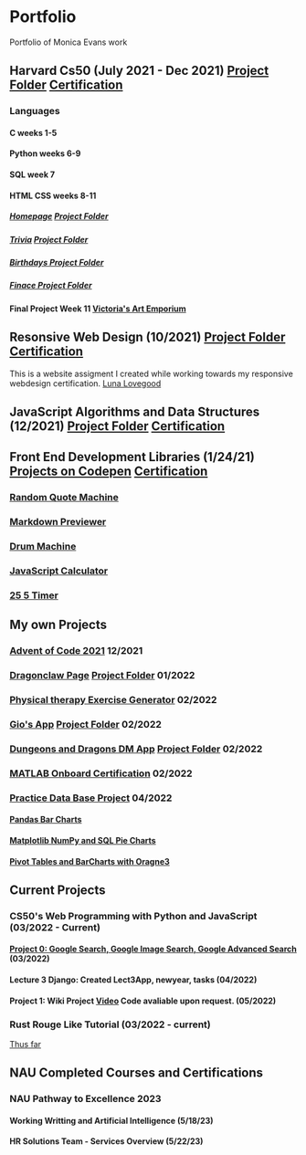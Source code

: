 # Portfolio
Portfolio of Monica Evans work 

## Harvard Cs50 (July 2021 - Dec 2021) [Project Folder](https://github.com/mxw035/Harvard-cs50.git) [Certification](https://github.com/mxw035/Harvard-cs50/blob/c17cc70cdb8de6f60568d02ecbe22ca0790369cf/CS50x%20certificate%202.pdf)
### Languages 
#### C weeks 1-5 
#### Python weeks 6-9
#### SQL week 7 
#### HTML CSS weeks 8-11 
##### [Homepage](https://mxw035.github.io/Hompage_cs50/) [Project Folder](https://github.com/mxw035/Hompage_cs50)
##### [Trivia](https://mxw035.github.io/Cs50-Trivia/) [Project Folder](https://github.com/mxw035/Cs50-Trivia.git)
##### [Birthdays Project Folder](https://github.com/mxw035/Harvard-cs50/tree/main/week9/birthdays) 
##### [Finace Project Folder](https://github.com/mxw035/Harvard-cs50/tree/main/week9/finance)
#### Final Project Week 11 [Victoria's Art Emporium](https://mxw035.github.io/VictoriaAlexander/) 

## Resonsive Web Design (10/2021) [Project Folder](https://github.com/mxw035/Responsive_web_design_page.git) [Certification](https://github.com/mxw035/freecodecamp.git)

This is a website assigment I created while working towards my responsive webdesign certification. 
[Luna Lovegood](https://mxw035.github.io/Responsive_web_design_page/index.html)

## JavaScript Algorithms and Data Structures (12/2021) [Project Folder](https://github.com/mxw035/freecodecamp/tree/main/JavaScript%20Algorithms%20and%20Data%20Structures) [Certification](https://github.com/mxw035/freecodecamp/blob/cca25732c9d450eb377e29f38bae7037721107ce/JavaScript%20Algorithms%20and%20Data%20Structures%20Certification%20_%20freeCodeCamp.org.pdf)

## Front End Development Libraries (1/24/21) [Projects on Codepen](https://codepen.io/mxw035/pens/public?cursor=ZD0xJm89MCZwPTEmdj01Nzg3OTA3Mw==) [Certification](https://github.com/mxw035/freecodecamp/blob/cca25732c9d450eb377e29f38bae7037721107ce/Front%20end%20development%20cert.pdf)
### [Random Quote Machine](https://codepen.io/mxw035/full/XWePdbR)
### [Markdown Previewer](https://codepen.io/mxw035/full/wvrQROm)
### [Drum Machine](https://codepen.io/mxw035/full/abLPqXp)
### [JavaScript Calculator](https://codepen.io/mxw035/full/rNGoKdV)
### [25 5 Timer](https://codepen.io/mxw035/full/JjrQPaz)

## My own Projects 
### [Advent of Code 2021](https://github.com/mxw035/Advent21.git) 12/2021
### [Dragonclaw Page](https://mxw035.github.io/dragonclaw/) [Project Folder](https://github.com/mxw035/dragonclaw.git) 01/2022
### [Physical therapy Exercise Generator](https://codepen.io/mxw035/full/dyVreoq) 02/2022
### [Gio's App](https://mxw035.github.io/Gios-App-2/index.html) [Project Folder](https://github.com/mxw035/Gios-App-2.git) 02/2022
### [Dungeons and Dragons DM App](https://mxw035.github.io/Dungeons_Dragons/) [Project Folder](https://github.com/mxw035/Dungeons_Dragons.git) 02/2022
### [MATLAB Onboard Certification](https://matlabacademy.mathworks.com/progress/share/certificate.html?id=cdf7c1f6-9921-4403-baeb-5b686ecc6df6&) 02/2022
### [Practice Data Base Project](https://github.com/mxw035/Practice-DataBase-Project.git) 04/2022
#### [Pandas Bar Charts](https://github.com/mxw035/Practice-DataBase-Project/tree/main/BarCharts) 
#### [Matplotlib NumPy and SQL Pie Charts](https://github.com/mxw035/Practice-DataBase-Project/tree/main/PieCharts) 
#### [Pivot Tables and BarCharts with Oragne3](https://github.com/mxw035/Practice-DataBase-Project/tree/main/PivotTableWithOrange3) 


## Current Projects 
### CS50's Web Programming with Python and JavaScript (03/2022 - Current)
#### [Project 0: Google Search, Google Image Search, Google Advanced Search](https://mxw035.github.io/cs50-WebPrograming-with-python/) (03/2022)
#### Lecture 3 Django: Created Lect3App, newyear, tasks (04/2022)
#### Project 1: Wiki Project [Video](https://youtu.be/H47JaBcpRsg) Code avaliable upon request. (05/2022)

### Rust Rouge Like Tutorial (03/2022 - current)
[Thus far](https://github.com/mxw035/rust.git)

## NAU Completed Courses and Certifications 
### NAU Pathway to Excellence 2023
#### Working Writting and Artificial Intelligence (5/18/23)
#### HR Solutions Team - Services Overview (5/22/23)


